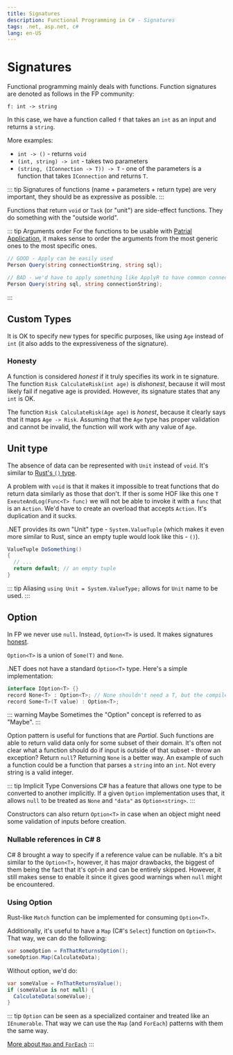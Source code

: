 ```yaml
---
title: Signatures
description: Functional Programming in C# - Signatures
tags: .net, asp.net, c#
lang: en-US
---
```


# Signatures

Functional programming mainly deals with functions. Function signatures are
denoted as follows in the FP community:

`f: int -> string`

In this case, we have a function called `f` that takes an `int` as an input and
returns a `string`.

More examples:

- `int -> ()` - returns `void`
- `(int, string) -> int` - takes two parameters
- `(string, (IConnection -> T)) -> T` - one of the parameters is a function that
  takes `IConnection` and returns `T`.

::: tip
Signatures of functions (name + parameters + return type) are very important,
they should be as expressive as possible.
:::

Functions that return `void` or `Task` (or "unit") are side-effect functions.
They do something with the "outside world".

::: tip Arguments order
For the functions to be usable with [Patrial
Application](./partial-application.md), it makes sense to order the arguments
from the most generic ones to the most specific ones.

```csharp
// GOOD - Apply can be easily used
Person Query(string connectionString, string sql);

// BAD - we'd have to apply something like ApplyR to have common connection string
Person Query(string sql, string connectionString);
```
:::

## Custom Types

It is OK to specify new types for specific purposes, like using `Age` instead of
`int` (it also adds to the expressiveness of the signature).

### Honesty

A function is considered *honest* if it truly specifies its work in te
signature. The function `Risk CalculateRisk(int age)` is *dishonest*, because it
will most likely fail if negative age is provided. However, its signature states
that any `int` is OK.

The function `Risk CalculateRisk(Age age)` is *honest*, because it clearly says
that it maps `Age -> Risk`. Assuming that the `Age` type has proper validation
and cannot be invalid, the function will work with any value of `Age`.

## Unit type

The absence of data can be represented with `Unit` instead of `void`. It's
similar to [Rust's `()` type](programming/rust/basics.md).

A problem with `void` is that it makes it impossible to treat functions that do
return data similarly as those that don't. If ther is some HOF like this one `T
ExeuteAndLog(Func<T> func)` we will not be able to invoke it with a `func` that
is an  `Action`. We'd have to create an overload that accepts `Action`. It's
duplication and it sucks.

.NET provides its own "Unit" type - `System.ValueTuple` (which makes it even
more similar to Rust, since an empty tuple would look like this - `()`).

```csharp
ValueTuple DoSomething()
{
  // ...
  return default; // an empty tuple
}
```

::: tip Aliasing
`using Unit = System.ValueType;` allows for `Unit` name to be used.
:::

## Option

In FP we never use `null`. Instead, `Option<T>` is used. It makes signatures
[honest](./signatures.md#honesty).

`Option<T>` is a union of `Some(T)` and `None`.

.NET does not have a standard `Option<T>` type. Here's a simple implementation:

```csharp
interface IOption<T> {}
record None<T> : Option<T>; // None shouldn't need a T, but the compiler requires it
record Some<T>(T value) : Option<T>;
```

::: warning Maybe
Sometimes the "Option" concept is referred to as "Maybe".
:::

Option pattern is useful for functions that are *Partial*. Such functions are
able to return valid data only for some subset of their domain. It's often not
clear what a function should do if input is outside of that subset - throw an
exception? Return `null`? Returning `None` is a better way. An example of such a
function could be a function that parses a `string` into an `int`. Not every
string is a valid integer.

::: tip Implicit Type Conversions
C# has a feature that allows one type to be converted to another implicitly. If
a given `Option` implementation uses that, it allows `null` to be treated as
`None` and `"data"` as `Option<string>`.
:::

Constructors can also return `Option<T>` in case when an object might need some 
validation of inputs before creation.

### Nullable references in C# 8

C# 8 brought a way to specify if a reference value can be nullable. It's a bit
similar to the `Option<T>`, however, it has major drawbacks, the biggest of them
being the fact that it's opt-in and can be entirely skipped. However, it still
makes sense to enable it since it gives good warnings when `null` might be
encountered.

### Using Option

Rust-like `Match` function can be implemented for consuming `Option<T>`.

Additionally, it's useful to have a `Map` (C#'s `Select`) function on `Option<T>`. That way, we can do the following:

```csharp
var someOption = FnThatReturnsOption();
someOption.Map(CalculateData);
```

Without option, we'd do:

```csharp
var someValue = FnThatReturnsValue();
if (someValue is not null) {
  CalculateData(someValue);
}
```

::: tip
`Option` can be seen as a specialized container and treated like an
`IEnumerable`. That way we can use the `Map` (and `ForEach`) patterns with them
the same way.

[More about `Map` and
`ForEach`](/programming/dotnet/functional/fundamentals.md#map-vs-foreach)
:::